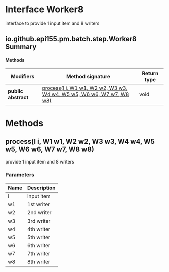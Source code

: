 Interface Worker8
=================
interface to provide 1 input item and 8 writers

io.github.epi155.pm.batch.step.Worker8 Summary
-------
#### Methods
| Modifiers           | Method signature                                                                                                                    | Return type |
| ------------------- | ----------------------------------------------------------------------------------------------------------------------------------- | ----------- |
| **public abstract** | [process(I i, W1 w1, W2 w2, W3 w3, W4 w4, W5 w5, W6 w6, W7 w7, W8 w8)](#processi-i-w1-w1-w2-w2-w3-w3-w4-w4-w5-w5-w6-w6-w7-w7-w8-w8) | void        |

Methods
=======
process(I i, W1 w1, W2 w2, W3 w3, W4 w4, W5 w5, W6 w6, W7 w7, W8 w8)
--------------------------------------------------------------------
provide 1 input item and 8 writers

### Parameters

| Name | Description |
| ---- | ----------- |
| i    | input item  |
| w1   | 1st writer  |
| w2   | 2nd writer  |
| w3   | 3rd writer  |
| w4   | 4th writer  |
| w5   | 5th writer  |
| w6   | 6th writer  |
| w7   | 7th writer  |
| w8   | 8th writer  |


